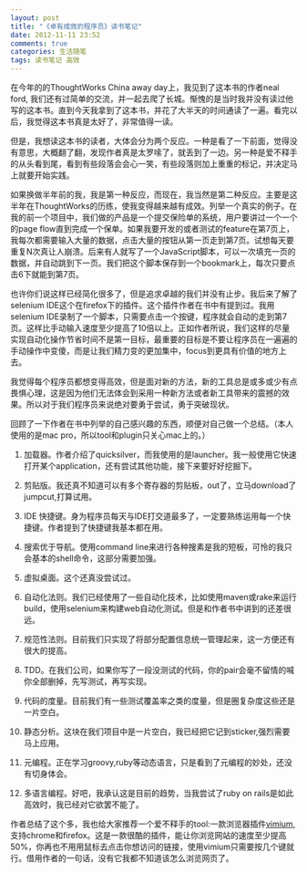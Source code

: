 ```yaml
---
layout: post
title: "《卓有成效的程序员》读书笔记"
date: 2012-11-11 23:52
comments: true
categories: 生活随笔
tags: 读书笔记 高效
---
```


在今年的的ThoughtWorks China away day上，我见到了这本书的作者neal ford, 我们还有过简单的交流，并一起去爬了长城。惭愧的是当时我并没有读过他写的这本书。直到今天我拿到了这本书，并花了大半天的时间通读了一遍。看完以后，我觉得这本书真是太好了，非常值得一读。

但是，我想读这本书的读者，大体会分为两个反应。一种是看了一下前面，觉得没有意思，大概翻了翻，发现作者真是太罗嗦了，就丢到了一边。另一种是爱不释手的从头看到尾，看到有些段落会会心一笑，有些段落则加上重重的标记，并决定马上就要开始实践。

如果换做半年前的我，我是第一种反应，而现在，我当然是第二种反应。主要是这半年在ThoughtWorks的历练，使我变得越来越有成效。列举一个真实的例子。在我的前一个项目中，我们做的产品是一个提交保险单的系统，用户要讲过一个一个的page
 flow直到完成一个保单。如果我要开发的或者测试的feature在第7页上，我每次都需要输入大量的数据，点击大量的按钮从第一页走到第7页。试想每天要重复N次真让人崩溃。后来有人就写了一个JavaScript脚本，可以一次填充一页的数据，并自动跳到下一页。我们把这个脚本保存到一个bookmark上，每次只要点击6下就能到第7页。

也许你们说这样已经简化很多了，但是追求卓越的我们并没有止步。我后来了解了selenium IDE这个在firefox下的插件。这个插件作者在书中有提到过。我用selenium IDE录制了一个脚本，只需要点击一个按键，程序就会自动的走到第7页。这样比手动输入速度至少提高了10倍以上。正如作者所说，我们这样的尽量实现自动化操作节省时间不是第一目标，最重要的目标是不要让程序员在一遍遍的手动操作中变傻，而是让我们精力变的更加集中，focus到更具有价值的地方上去。

我觉得每个程序员都想变得高效，但是面对新的方法，新的工具总是或多或少有点畏惧心理，这是因为他们无法体会到采用一种新方法或者新工具带来的震撼的效果。所以对于我们程序员来说绝对要勇于尝试，勇于突破现状。

回顾了一下作者在书中列举的自己感兴趣的东西，顺便对自己做一个总结。（本人使用的是mac pro，所以tool和plugin只关心mac上的。）

1. 加载器。作者介绍了quicksilver，而我使用的是launcher。我一般使用它快速打开某个application，还有尝试其他功能，接下来要好好挖掘下。

2. 剪贴版。我还真不知道可以有多个寄存器的剪贴板，out了，立马download了jumpcut,打算试用。

3. IDE 快捷键。身为程序员每天与IDE打交道最多了，一定要熟练运用每一个快捷键。作者提到了快捷键我基本都在用。

4. 搜索优于导航。使用command line来进行各种搜素是我的短板，可怜的我只会基本的shell命令，这部分需要加强。

5. 虚拟桌面。这个还真没尝试过。

6. 自动化法则。我们已经使用了一些自动化技术，比如使用maven或rake来运行build，使用selenium来构建web自动化测试。但是和作者书中讲到的还差很远。

7. 规范性法则。目前我们只实现了将部分配置信息统一管理起来，这一方便还有很大的提高。

8. TDD。在我们公司，如果你写了一段没测试的代码，你的pair会毫不留情的喊你全部删掉，先写测试，再写实现。&nbsp;

9. 代码的度量。目前我们有一些测试覆盖率之类的度量，但是圈复杂度这些还是一片空白。

10. 静态分析。这块在我们项目中是一片空白，我已经把它记到sticker,强烈需要马上应用。

11. 元编程。正在学习groovy,ruby等动态语言，只是看到了元编程的妙处，还没有切身体会。

12. 多语言编程。好吧，我承认这是目前的趋势，当我尝试了ruby on rails是如此高效时，我已经对它欲罢不能了。

作者总结了这个多，我也给大家推荐一个爱不释手的tool:一款浏览器插件[vimium](http://vimium.github.com/ "vimium"),支持chrome和firefox。这是一款很酷的插件，能让你浏览网站的速度至少提高50%，你再也不用用鼠标去点击你想访问的链接，使用vimium只需要按几个键就行。借用作者的一句话，没有它我都不知道该怎么浏览网页了。
 
